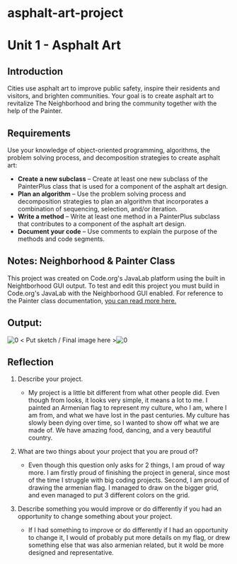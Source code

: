 # asphalt-art-project
# Unit 1 - Asphalt Art

## Introduction

Cities use asphalt art to improve public safety, inspire their residents and visitors, and brighten communities. Your goal is to create asphalt art to revitalize The Neighborhood and bring the community together with the help of the Painter.

## Requirements

Use your knowledge of object-oriented programming, algorithms, the problem solving process, and decomposition strategies to create asphalt art:
- **Create a new subclass** – Create at least one new subclass of the PainterPlus class that is used for a component of the asphalt art design.
- **Plan an algorithm** – Use the problem solving process and decomposition strategies to plan an algorithm that incorporates a combination of sequencing, selection, and/or iteration.
- **Write a method** – Write at least one method in a PainterPlus subclass that contributes to a component of the asphalt art design.
- **Document your code** – Use comments to explain the purpose of the methods and code segments.

## Notes: Neighborhood & Painter Class

This project was created on Code.org's JavaLab platform using the built in Neightborhood GUI output. To test and edit this project you must build in Code.org's JavaLab with the Neighborhood GUI enabled. For reference to the Painter class documentation, [you can read more here.](https://studio.code.org/docs/ide/javalab/classes/Painter)

## Output:

![0](https://github.com/user-attachments/assets/d78b50f1-76ea-4298-8459-cb8c237a1bfb) < Put sketch / Final image here >![0](https://github.com/user-attachments/assets/46e8ae17-858a-4fff-ac39-5bb3c6e2a558)


## Reflection

1. Describe your project.

   - My project is a little bit different from what other people did. Even though from looks, it looks very simple, it means a lot to me. I painted an Armenian flag to represent my culture, who I am, where I am from, and what we have lost in the past centuries. My culture has slowly been dying over time, so I wanted to show off what we are made of. We have amazing food, dancing, and a very beautiful country.

2. What are two things about your project that you are proud of?

   - Even though this question only asks for 2 things, I am proud of way more. I am firstly proud of finishing the project in general, since most of the time I struggle with big coding projects. Second, I am proud of drawing the armenian flag. I managed to draw on the bigger grid, and even managed to put 3 different colors on the grid.

3. Describe something you would improve or do differently if you had an opportunity to change something about your project.

   - If I had something to improve or do differently if I had an opportunity to change it, I would of probably put more details on my flag, or drew something else that was also armenian related, but it wold be more designed and representative.
